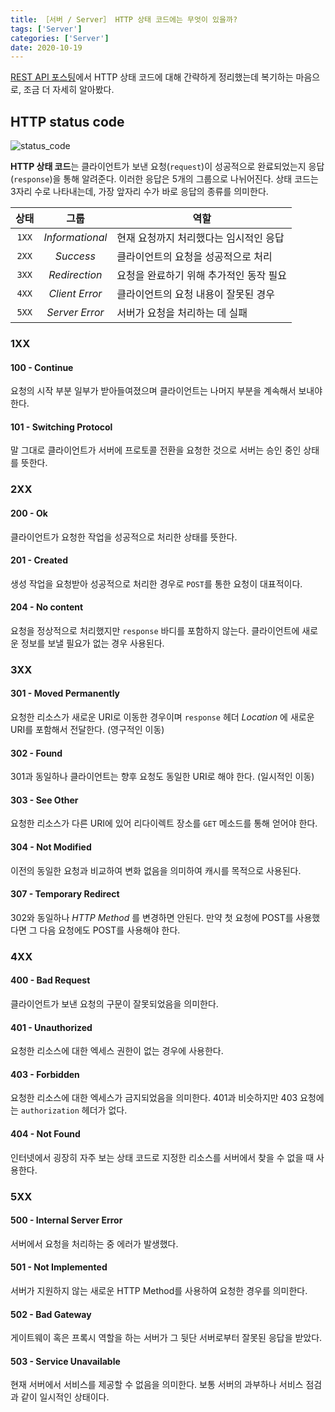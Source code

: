 ```yaml
---
title: ［서버 / Server］ HTTP 상태 코드에는 무엇이 있을까?
tags: ['Server']
categories: ['Server']
date: 2020-10-19
---
```


[REST API 포스팅](https://sangminlog.tistory.com/entry/about-restAPI)에서 HTTP 상태 코드에 대해 간략하게 정리했는데 복기하는 마음으로, 조금 더 자세히 알아봤다.

## HTTP status code
![status_code](https://user-images.githubusercontent.com/46131688/105048314-c1f80b80-5aae-11eb-9728-ed253ffc6ef1.png)

**HTTP 상태 코드**는 클라이언트가 보낸 요청(`request`)이 성공적으로 완료되었는지 응답(`response`)을 통해 알려준다. 이러한 응답은 5개의 그룹으로 나뉘어진다. 상태 코드는 3자리 수로 나타내는데, 가장 앞자리 수가 바로 응답의 종류를 의미한다.

| 상태 | 그룹 | 역할 | 
| :--: | :--: | -- |
| `1XX` | *Informational* | 현재 요청까지 처리했다는 임시적인 응답 |  
| `2XX` | *Success* | 클라이언트의 요청을 성공적으로 처리 |
| `3XX` | *Redirection* | 요청을 완료하기 위해 추가적인 동작 필요 |
| `4XX` | *Client Error* | 클라이언트의 요청 내용이 잘못된 경우 |
| `5XX` | *Server Error* | 서버가 요청을 처리하는 데 실패 |

### 1XX
#### 100 - Continue
요청의 시작 부분 일부가 받아들여졌으며 클라이언트는 나머지 부분을 계속해서 보내야 한다.
#### 101 - Switching Protocol
말 그대로 클라이언트가 서버에 프로토콜 전환을 요청한 것으로 서버는 승인 중인 상태를 뜻한다.

### 2XX
#### 200 - Ok
클라이언트가 요청한 작업을 성공적으로 처리한 상태를 뜻한다.
#### 201 - Created
생성 작업을 요청받아 성공적으로 처리한 경우로 `POST`를 통한 요청이 대표적이다.
#### 204 - No content
요청을 정상적으로 처리했지만 `response` 바디를 포함하지 않는다. 클라이언트에 새로운 정보를 보낼 필요가 없는 경우 사용된다.

### 3XX
#### 301 - Moved Permanently
요청한 리소스가 새로운 URI로 이동한 경우이며 `response` 헤더 *Location* 에 새로운 URI를 포함해서 전달한다. (영구적인 이동)
#### 302 - Found
301과 동일하나 클라이언트는 향후 요청도 동일한 URI로 해야 한다. (일시적인 이동)
#### 303 - See Other
요청한 리소스가 다른 URI에 있어 리다이렉트 장소를 `GET` 메소드를 통해 얻어야 한다.
#### 304 - Not Modified
이전의 동일한 요청과 비교하여 변화 없음을 의미하여 캐시를 목적으로 사용된다.
#### 307 - Temporary Redirect
302와 동일하나 *HTTP Method* 를 변경하면 안된다. 만약 첫 요청에 POST를 사용했다면 그 다음 요청에도 POST를 사용해야 한다.

### 4XX
#### 400 - Bad Request
클라이언트가 보낸 요청의 구문이 잘못되었음을 의미한다.
#### 401 - Unauthorized
요청한 리소스에 대한 엑세스 권한이 없는 경우에 사용한다.
#### 403 - Forbidden
요청한 리소스에 대한 엑세스가 금지되었음을 의미한다. 401과 비슷하지만 403 요청에는 `authorization` 헤더가 없다.
#### 404 - Not Found
인터넷에서 굉장히 자주 보는 상태 코드로 지정한 리소스를 서버에서 찾을 수 없을 때 사용한다.

### 5XX
#### 500 - Internal Server Error
서버에서 요청을 처리하는 중 에러가 발생했다.
#### 501 - Not Implemented
서버가 지원하지 않는 새로운 HTTP Method를 사용하여 요청한 경우를 의미한다.
#### 502 - Bad Gateway
게이트웨이 혹은 프록시 역할을 하는 서버가 그 뒷단 서버로부터 잘못된 응답을 받았다.
#### 503 - Service Unavailable
현재 서버에서 서비스를 제공할 수 없음을 의미한다. 보통 서버의 과부하나 서비스 점검과 같이 일시적인 상태이다.